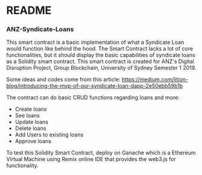 # README #
### ANZ-Syndicate-Loans ###
This smart contract is a basic implementation of what a Syndicate Loan would function like behind the hood. The Smart Contract lacks a lot of core functionalities, but it should display the basic capabilities of syndicate loans as a Solidity smart contract.
This smart contract is created for ANZ's Digital Disruption Project, Group Blockchain, University of Sydney Semester 1 2019.

Some ideas and codes come from this article:
https://medium.com/lition-blog/introducing-the-mvp-of-our-syndicate-loan-dapp-2e50ebb59b1b

The contract can do basic CRUD functions regarding loans and more:
* Create loans
* See loans
* Update loans
* Delete loans
* Add Users to existing loans
* Approve loans

To test this Solidity Smart Contract, deploy on Ganache which is a Ethereum Virtual Machine using Remix online IDE that provides the web3.js for functionality.


